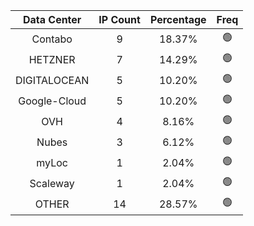 | Data Center | IP Count | Percentage | Freq |
|:------------:|:--------:|:-----------:|:-----:|
| Contabo | 9 | 18.37% | 🟢 |
| HETZNER | 7 | 14.29% | 🟢 |
| DIGITALOCEAN | 5 | 10.20% | 🟢 |
| Google-Cloud | 5 | 10.20% | 🟢 |
| OVH | 4 | 8.16% | 🟢 |
| Nubes | 3 | 6.12% | 🟢 |
| myLoc | 1 | 2.04% | 🟢 |
| Scaleway | 1 | 2.04% | 🟢 |
| OTHER | 14 | 28.57% | 🟢 |